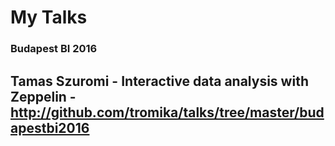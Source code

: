 # My Talks


### Budapest BI 2016
Tamas Szuromi - Interactive data analysis with Zeppelin - http://github.com/tromika/talks/tree/master/budapestbi2016
---
